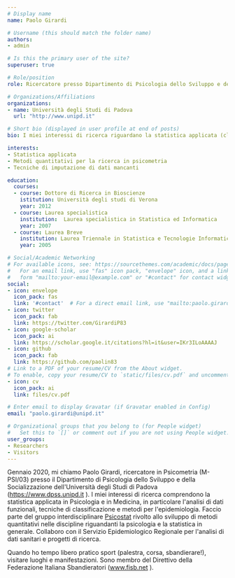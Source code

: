```yaml
---
# Display name
name: Paolo Girardi

# Username (this should match the folder name)
authors:
- admin

# Is this the primary user of the site?
superuser: true

# Role/position
role: Ricercatore presso Dipartimento di Psicologia dello Sviluppo e della Socializzazione

# Organizations/Affiliations
organizations:
- name: Università degli Studi di Padova
  url: "http://www.unipd.it"

# Short bio (displayed in user profile at end of posts)
bio: I miei interessi di ricerca riguardano la statistica applicata (clustering, analisi di dati funzionali, metodi per la ricerca, medicina).

interests:
- Statistica applicata
- Metodi quantitativi per la ricerca in psicometria
- Tecniche di imputazione di dati mancanti

education:
  courses:
  - course: Dottore di Ricerca in Bioscienze
    istitution: Università degli studi di Verona
    year: 2012
  - course: Laurea specialistica
    institution:  Laurea specialistica in Statistica ed Informatica
    year: 2007
  - course: Laurea Breve
    institution: Laurea Triennale in Statistica e Tecnologie Informatiche
    year: 2005

# Social/Academic Networking
# For available icons, see: https://sourcethemes.com/academic/docs/page-builder/#icons
#   For an email link, use "fas" icon pack, "envelope" icon, and a link in the
#   form "mailto:your-email@example.com" or "#contact" for contact widget.
social:
- icon: envelope
  icon_pack: fas
  link: '#contact'  # For a direct email link, use "mailto:paolo.girardi@unipd.it".
- icon: twitter
  icon_pack: fab
  link: https://twitter.com/GirardiP83
- icon: google-scholar
  icon_pack: ai
  link: https://scholar.google.it/citations?hl=it&user=IKr3ILoAAAAJ
- icon: github
  icon_pack: fab
  link: https://github.com/paolin83
# Link to a PDF of your resume/CV from the About widget.
# To enable, copy your resume/CV to `static/files/cv.pdf` and uncomment the lines below.
- icon: cv
  icon_pack: ai
  link: files/cv.pdf

# Enter email to display Gravatar (if Gravatar enabled in Config)
email: "paolo.girardi@unipd.it"

# Organizational groups that you belong to (for People widget)
#   Set this to `[]` or comment out if you are not using People widget.
user_groups:
- Researchers
- Visitors
---
```


Gennaio 2020, mi chiamo Paolo Girardi, ricercatore in Psicometria (M-PSI/03) presso il Dipartimento di Psicologia dello Sviluppo e della Socializzazione dell'Università degli Studi di Padova (https://www.dpss.unipd.it ). 
I miei interessi di ricerca comprendono la statistica applicata in Psicologia e in Medicina, in particolare l'analisi di dati funzionali, tecniche di classificazione e metodi per l'epidemiologia. Faccio parte del gruppo interdisciplinare <a href="http://ip146179.psy.unipd.it/psicostat/web/" target=_blank> Psicostat</a>  rivolto allo sviluppo di metodi quantitativi nelle discipline riguandanti la psicologia e la statistica in generale.
Collaboro con il Servizio Epidemiologico Regionale per l'analisi di dati sanitari e progetti di ricerca.

Quando ho tempo libero pratico sport (palestra, corsa, sbandierare!), visitare luoghi e manifestazioni. Sono membro del Direttivo della Federazione Italiana Sbandieratori (www.fisb.net ).
